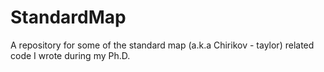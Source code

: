 # StandardMap
A repository for some of the standard map (a.k.a Chirikov - taylor) related code I wrote during my Ph.D.
